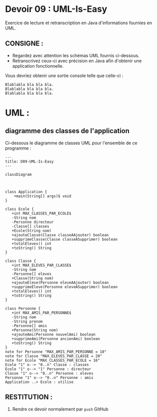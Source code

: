 # Devoir 09 : UML-Is-Easy
Exercice de lecture et retranscription en Java d'informations fournies en UML.
## CONSIGNE :
- Regardez avec attention les schémas UML fournis ci-dessous.
- Retranscrivez ceux-ci avec précision en Java afin d'obtenir une application fonctionnelle.

Vous devriez obtenir une sortie console telle que celle-ci :
````
Blablabla bla bla bla.
Blablabla bla bla bla.
Blablabla bla bla bla.
````
# UML :
## diagramme des classes de l'application
Ci-dessous le diagramme de classes UML pour l'ensemble de ce programme  :
```mermaid
---
title: D09-UML-Is-Easy
---

classDiagram



class Application {
    +main(String[] args)$ void
}

class Ecole {
   +int MAX_CLASSES_PAR_ECOLE$
   -String nom
   -Personne directeur
   -Classe[] classes
   +Ecole(String nom)    
   +ajouteClasse(Classe classeAAjouter) boolean
   +supprimeClasse(Classe classeASupprimer) boolean
   +totalEleves() int
   +toString() String
}

class Classe {
   +int MAX_ELEVES_PAR_CLASSE$
   -String nom
   -Personne[] eleves
   +Classe(String nom)
   +ajouteEleve(Personne eleveAAjouter) boolean
   +supprimeEleve(Personne eleveASupprimer) boolean
   +totalEleves() int
   +toString() String
}

class Personne {
   +int MAX_AMIS_PAR_PERSONNE$
   -String nom
   -String prenom
   -Personne[] amis
   +Personne(String nom)
   +ajouteAmi(Personne nouvelAmi) boolean
   +supprimeAmi(Personne ancienAmi) boolean
   +toString() String
}
note for Personne "MAX_AMIS_PAR_PERSONNE = 10"
note for Classe "MAX_ELEVES_PAR_CLASSE = 20"
note for Ecole "MAX_CLASSES_PAR_ECOLE = 16"
Ecole "1" o--> "0..n" Classe : classes
Ecole "1" o--> "1" Personne : directeur
Classe "1" o--> "0..n" Personne : eleves
Personne "1" o--> "0..n" Personne : amis
Application ..> Ecole : utilise
```

## RESTITUTION :
1. Rendre ce devoir normalement par `push` GitHub
